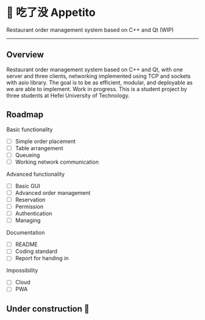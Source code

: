 # 🍜 吃了没 Appetito

Restaurant order management system based on C++ and Qt (WIP)

---

## Overview

Restaurant order management system based on C++ and Qt, with one server and three clients, networking implemented using TCP and sockets with asio library.
The goal is to be as efficient, modular, and deployable as we are able to implement.
Work in progress.
This is a student project by three students at Hefei University of Technology.

## Roadmap

Basic functionality

- [ ] Simple order placement
- [ ] Table arrangement
- [ ] Queueing
- [ ] Working network communication

Advanced functionality

- [ ] Basic GUI
- [ ] Advanced order management
- [ ] Reservation
- [ ] Permission
- [ ] Authentication
- [ ] Managing

Documentation

- [ ] README
- [ ] Coding standard
- [ ] Report for handing in

Impossibility

- [ ] Cloud
- [ ] PWA

## Under construction 🚫
